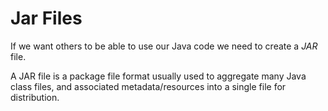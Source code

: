 # Jar Files

If we want others to be able to use our Java code we need to create a _JAR_ file.

A JAR file is a package file format usually used to aggregate many Java class files, and associated metadata/resources into a single file for distribution.
